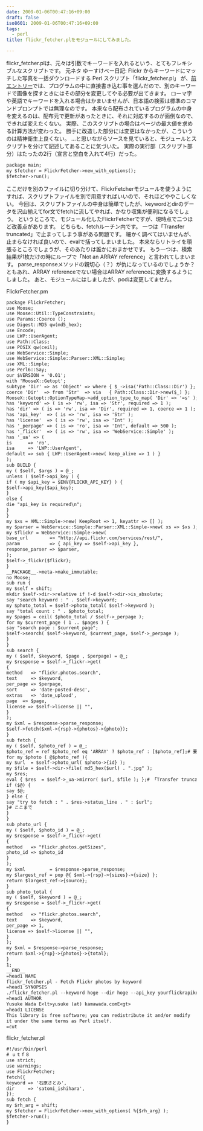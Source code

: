```yaml
---
date: 2009-01-06T00:47:16+09:00
draft: false
iso8601: 2009-01-06T00:47:16+09:00
tags:
  - perl
title: flickr_fetcher.plをモジュールにしてみました。

---
```


<p>flickr_fetcher.plは、元々は引数でキーワードを入れるという、とてもフレキシブルなスクリプトです。
元ネタ
ゆーすけべー日記: Flickr からキーワードにマッチした写真を一括ダウンロードする Perl スクリプト「flickr_fetcher.pl」
が、<a href="https://www.nqou.net/2009/01/05/223856">前エントリー</a>では、プログラムの中に直接書き込む事を選んだので、別のキーワードで画像を探すときにはその部分を変更してやる必要が出てきます。
ローマ字や英語でキーワードを入れる場合はかまいませんが、日本語の検索は標準のコマンドプロンプトでは無理なのです。
本来なら配布されているプログラムの中身を変えるのは、配布元で更新があったときに、それに対応するのが面倒なので、できれば変えたくない。
実際、このスクリプトの場合はページの最大値を求める計算方法が変わった。
勝手に改造した部分には変更はなかったが、こういうのは精神衛生上良くない。
&#133;と思いながらソースを見ていると、モジュールとスクリプトを分けて記述してあることに気づいた。
実際の実行部（スクリプト部分）はたったの2行（宣言と空白を入れて4行）だった。</p>

```default
package main;
my $fetcher = FlickrFetcher->new_with_options();
$fetcher->run();
```

<p>ここだけを別のファイルに切り分けて、FlickrFetcherモジュールを使うようにすれば、スクリプトファイルを別で用意すればいいので、それほどややこしくない。
今回は、スクリプトファイルの中身は簡単でしたが、keywordとdirのデータを沢山揃えてfor文でfetchに流してやれば、かなり収集が便利になるでしょう。
というところで、モジュール化したFlickrFetcherですが、現時点で二つほど改善点があります。
どちらも、fetchルーチン内です。
一つは「Transfer truncated」で止まってしまう事がある問題です。
細かく調べてはいませんが、止まらなければ良いので、evalで括ってしまいました。
本来ならリトライを頑張るところでしょうが、そのあたりは誰かにおまかせです。
もう一つは、検索結果が1枚だけの時にループで「Not an ARRAY reference」と言われてしまいます。
parse_responseメソッドの親切心（？）が仇になっているのでしょうか？
ともあれ、ARRAY referenceでない場合はARRAY referenceに変換するようにしました。
あと、モジュールにはしましたが、podは変更してません。</p>

<p>
FlickrFetcher.pm</p>

```default
package FlickrFetcher;
use Moose;
use Moose::Util::TypeConstraints;
use Params::Coerce ();
use Digest::MD5 qw(md5_hex);
use Encode;
use LWP::UserAgent;
use Path::Class;
use POSIX qw(ceil);
use WebService::Simple;
use WebService::Simple::Parser::XML::Simple;
use XML::Simple;
use Perl6::Say;
our $VERSION = '0.01';
with 'MooseX::Getopt';
subtype 'Dir' => as 'Object' => where { $_->isa('Path::Class::Dir') };
coerce 'Dir'  => from 'Str'  => via   { Path::Class::Dir->new($_) };
MooseX::Getopt::OptionTypeMap->add_option_type_to_map( 'Dir' => '=s' );
has 'keyword' => ( is => 'rw', isa => 'Str', required => 1 );
has 'dir' => ( is => 'rw', isa => 'Dir', required => 1, coerce => 1 );
has 'api_key'  => ( is => 'rw', isa => 'Str' );
has 'license'  => ( is => 'rw', isa => 'Int' );
has '_perpage' => ( is => 'ro', isa => 'Int', default => 500 );
has '_flickr'  => ( is => 'rw', isa => 'WebService::Simple' );
has '_ua' => (
is      => 'ro',
isa     => 'LWP::UserAgent',
default => sub { LWP::UserAgent->new( keep_alive => 1 ) }
);
sub BUILD {
my ( $self, $args ) = @_;
unless ( $self->api_key ) {
if ( my $api_key = $ENV{FLICKR_API_KEY} ) {
$self->api_key($api_key);
}
else {
die "api_key is required\n";
}
}
my $xs = XML::Simple->new( KeepRoot => 1, keyattr => [] );
my $parser = WebService::Simple::Parser::XML::Simple->new( xs => $xs );
my $flickr = WebService::Simple->new(
base_url        => "http://api.flickr.com/services/rest/",
param           => { api_key => $self->api_key },
response_parser => $parser,
);
$self->_flickr($flickr);
}
__PACKAGE__->meta->make_immutable;
no Moose;
sub run {
my $self = shift;
mkdir $self->dir->relative if !-d $self->dir->is_absolute;
say "search keyword : " . $self->keyword;
my $photo_total = $self->photo_total( $self->keyword );
say "total count : " . $photo_total;
my $pages = ceil( $photo_total / $self->_perpage );
for my $current_page ( 1 .. $pages ) {
say "search page : $current_page";
$self->search( $self->keyword, $current_page, $self->_perpage );
}
}
sub search {
my ( $self, $keyword, $page , $perpage) = @_;
my $response = $self->_flickr->get(
{
method   => "flickr.photos.search",
text     => $keyword,
per_page => $perpage,
sort     => 'date-posted-desc',
extras   => 'date_upload',
page  => $page,
license => $self->license || "",
}
);
my $xml = $response->parse_response;
$self->fetch($xml->{rsp}->{photos}->{photo});
}
sub fetch {
my ( $self, $photo_ref ) = @_;
$photo_ref = ref $photo_ref eq 'ARRAY' ? $photo_ref : [$photo_ref];# 要素が一つのとき対策
for my $photo ( @$photo_ref ){
my $url  = $self->photo_url( $photo->{id} );
my $file = $self->dir->file( md5_hex($url) . ".jpg" );
my $res;
eval { $res  = $self->_ua->mirror( $url, $file ); };# 「Transfer truncated」対策。ここから
if ($@) {
say $@;
} else {
say "try to fetch : " . $res->status_line . " : $url";
}# ここまで
}
}
sub photo_url {
my ( $self, $photo_id ) = @_;
my $response = $self->_flickr->get(
{
method   => "flickr.photos.getSizes",
photo_id => $photo_id
}
);
my $xml         = $response->parse_response;
my $largest_ref = pop @{ $xml->{rsp}->{sizes}->{size} };
return $largest_ref->{source};
}
sub photo_total {
my ( $self, $keyword ) = @_;
my $response = $self->_flickr->get(
{
method   => "flickr.photos.search",
text     => $keyword,
per_page => 1,
license => $self->license || "",
}
);
my $xml = $response->parse_response;
return $xml->{rsp}->{photos}->{total};
}
1;
__END__
=head1 NAME
flickr_fetcher.pl - Fetch Flickr photos by keyword
=head1 SYNOPSIS
./flickr_fetcher.pl --keyword hoge --dir hoge --api_key yourflickrapikey
=head1 AUTHOR
Yusuke Wada E<lt>yusuke (at) kamawada.comE<gt>
=head1 LICENSE
This library is free software; you can redistribute it and/or modify
it under the same terms as Perl itself.
=cut
```

<p>flickr_fetcher.pl</p>

```default
#!/usr/bin/perl
# ｕｔｆ８
use strict;
use warnings;
use FlickrFetcher;
fetch({
keyword => '石原さとみ',
dir     => 'satomi_ishihara',
});
sub fetch {
my $rh_arg = shift;
my $fetcher = FlickrFetcher->new_with_options( %{$rh_arg} );
$fetcher->run();
}
```
    	